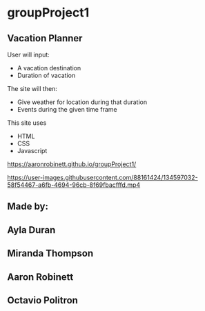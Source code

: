 ﻿# groupProject1
## Vacation Planner

User will input:
* A vacation destination 
* Duration of vacation

The site will then:
* Give weather for location during that duration
* Events during the given time frame

This site uses

* HTML
* CSS
* Javascript

https://aaronrobinett.github.io/groupProject1/

https://user-images.githubusercontent.com/88161424/134597032-58f54467-a6fb-4694-96cb-8f69fbacfffd.mp4


## Made by: 
## Ayla Duran
## Miranda Thompson
## Aaron Robinett
## Octavio Politron
